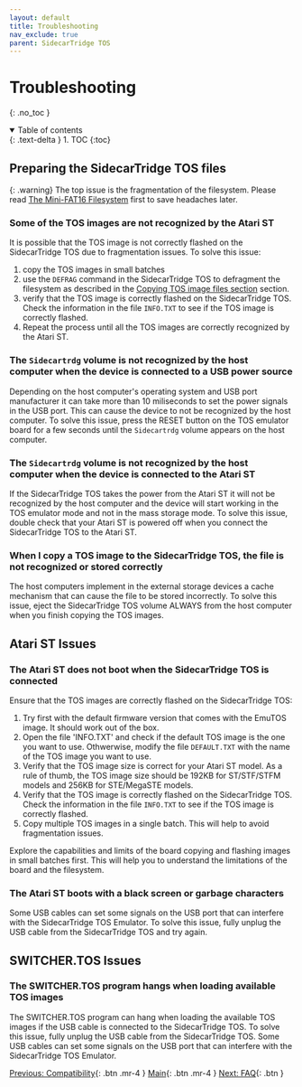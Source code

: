 ```yaml
---
layout: default
title: Troubleshooting
nav_exclude: true
parent: SidecarTridge TOS
---
```


# Troubleshooting
{: .no_toc }


<details open markdown="block">
  <summary>
    Table of contents
  </summary>
  {: .text-delta }
1. TOC
{:toc}
</details>

## Preparing the SidecarTridge TOS files

{: .warning}
The top issue is the fragmentation of the filesystem. Please read [The Mini-FAT16 Filesystem](/sidecartridge-tos/getting-started/#the-mini-fat16-file-system) first to save headaches later.

### Some of the TOS images are not recognized by the Atari ST

It is possible that the TOS image is not correctly flashed on the SidecarTridge TOS due to fragmentation issues. To solve this issue:

1. copy the TOS images in small batches
2. use the `DEFRAG` command in the SidecarTridge TOS to defragment the filesystem as described in the [Copying TOS image files section](/sidecartridge-tos/getting-started/#copying-tos-image-files) section.
3. verify that the TOS image is correctly flashed on the SidecarTridge TOS. Check the information in the file `INFO.TXT` to see if the TOS image is correctly flashed.
4. Repeat the process until all the TOS images are correctly recognized by the Atari ST.

### The `Sidecartrdg` volume is not recognized by the host computer when the device is connected to a USB power source

Depending on the host computer's operating system and USB port manufacturer it can take more than 10 miliseconds to set the power signals in the USB port. This can cause the device to not be recognized by the host computer. To solve this issue, press the RESET button on the TOS emulator board for a few seconds until the `Sidecartrdg` volume appears on the host computer.

### The `Sidecartrdg` volume is not recognized by the host computer when the device is connected to the Atari ST

If the SidecarTridge TOS takes the power from the Atari ST it will not be recognized by the host computer and the device will start working in the TOS emulator mode and not in the mass storage mode. To solve this issue, double check that your Atari ST is powered off when you connect the SidecarTridge TOS to the Atari ST.

### When I copy a TOS image to the SidecarTridge TOS, the file is not recognized or stored correctly

The host computers implement in the external storage devices a cache mechanism that can cause the file to be stored incorrectly. To solve this issue, eject the SidecarTridge TOS volume ALWAYS from the host computer when you finish copying the TOS images.

## Atari ST Issues

### The Atari ST does not boot when the SidecarTridge TOS is connected

Ensure that the TOS images are correctly flashed on the SidecarTridge TOS:

1. Try first with the default firmware version that comes with the EmuTOS image. It should work out of the box.
2. Open the file 'INFO.TXT' and check if the default TOS image is the one you want to use. Othwerwise, modify the file `DEFAULT.TXT` with the name of the TOS image you want to use.
3. Verify that the TOS image size is correct for your Atari ST model. As a rule of thumb, the TOS image size should be 192KB for ST/STF/STFM models and 256KB for STE/MegaSTE models.
4. Verify that the TOS image is correctly flashed on the SidecarTridge TOS. Check the information in the file `INFO.TXT` to see if the TOS image is correctly flashed.
5. Copy multiple TOS images in a single batch. This will help to avoid fragmentation issues.

Explore the capabilities and limits of the board copying and flashing images in small batches first. This will help you to understand the limitations of the board and the filesystem.

### The Atari ST boots with a black screen or garbage characters

Some USB cables can set some signals on the USB port that can interfere with the SidecarTridge TOS Emulator. To solve this issue, fully unplug the USB cable from the SidecarTridge TOS and try again.


## SWITCHER.TOS Issues

### The SWITCHER.TOS program hangs when loading available TOS images

The SWITCHER.TOS program can hang when loading the available TOS images if the USB cable is connected to the SidecarTridge TOS. To solve this issue, fully unplug the USB cable from the SidecarTridge TOS. Some USB cables can set some signals on the USB port that can interfere with the SidecarTridge TOS Emulator.


[Previous: Compatibility](/sidecartridge-tos/compatibility/){: .btn .mr-4 }
[Main](/sidecartridge-tos/){: .btn .mr-4 }
[Next: FAQ](/sidecartridge-tos/faq/){: .btn }